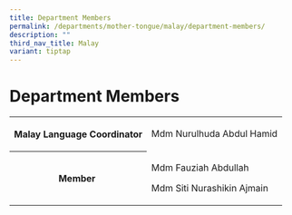 ```yaml
---
title: Department Members
permalink: /departments/mother-tongue/malay/department-members/
description: ""
third_nav_title: Malay
variant: tiptap
---
```

<h1>Department Members</h1>
<table style="minWidth: 50px">
<colgroup>
<col>
<col>
</colgroup>
<tbody>
<tr>
<th rowspan="1" colspan="1">
<p>Malay Language Coordinator</p>
</th>
<td rowspan="1" colspan="1">
<p>Mdm Nurulhuda Abdul Hamid</p>
</td>
</tr>
<tr>
<th rowspan="1" colspan="1">
<p>Member&nbsp;</p>
</th>
<td rowspan="1" colspan="1">
<p>Mdm Fauziah Abdullah</p>
<p>Mdm Siti Nurashikin Ajmain</p>
</td>
</tr>
</tbody>
</table>
<p></p>